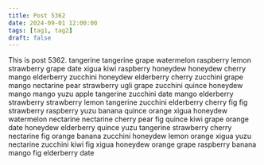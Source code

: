 ```yaml
---
title: Post 5362
date: 2024-09-01 12:00:00
tags: [tag1, tag2]
draft: false
---
```

This is post 5362.
tangerine
tangerine
grape
watermelon
raspberry
lemon
strawberry
grape
date
xigua
kiwi
raspberry
honeydew
honeydew
cherry
mango
elderberry
zucchini
honeydew
elderberry
cherry
zucchini
grape
mango
nectarine
pear
strawberry
ugli
grape
zucchini
quince
honeydew
mango
mango
yuzu
apple
tangerine
zucchini
date
mango
elderberry
strawberry
strawberry
lemon
tangerine
zucchini
elderberry
cherry
fig
fig
strawberry
raspberry
yuzu
banana
quince
orange
xigua
honeydew
watermelon
nectarine
nectarine
cherry
pear
fig
quince
kiwi
grape
orange
date
honeydew
elderberry
quince
yuzu
tangerine
strawberry
cherry
nectarine
fig
orange
banana
zucchini
honeydew
lemon
orange
xigua
yuzu
nectarine
zucchini
kiwi
fig
xigua
honeydew
orange
grape
raspberry
banana
mango
fig
elderberry
date
